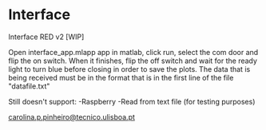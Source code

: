 # Interface
 Interface RED v2 [WIP]
 
 Open interface_app.mlapp app in matlab, click run, select the com door and flip the on switch.
 When it finishes, flip the off switch and wait for the ready light to turn blue before closing in order to save the plots.
 The data that is being received must be in the format that is in the first line of the file "datafile.txt"
 
 Still doesn't support:
 -Raspberry
 -Read from text file (for testing purposes)
 
 carolina.p.pinheiro@tecnico.ulisboa.pt
 
 
